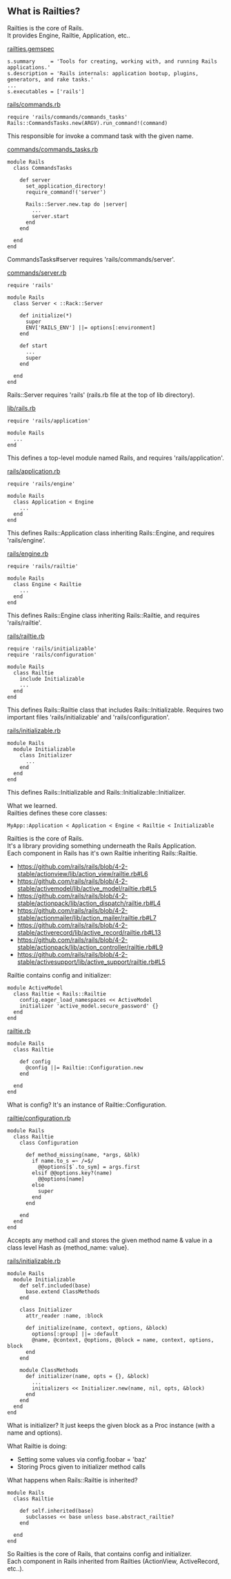 ## What is Railties?

Railties is the core of Rails.<br/>
It provides Engine, Railtie, Application, etc..

[railties.gemspec](https://github.com/rails/rails/blob/4-2-stable/railties/railties.gemspec#L7-L8)
```
s.summary     = 'Tools for creating, working with, and running Rails applications.'
s.description = 'Rails internals: application bootup, plugins, generators, and rake tasks.'
...
s.executables = ['rails']
```

[rails/commands.rb](https://github.com/rails/rails/blob/4-2-stable/railties/lib/rails/commands.rb#L15-L17)
```
require 'rails/commands/commands_tasks'
Rails::CommandsTasks.new(ARGV).run_command!(command)
```
This responsible for invoke a command task with the given name.

[commands/commands_tasks.rb](https://github.com/rails/rails/blob/4-2-stable/railties/lib/rails/commands/commands_tasks.rb#L73)
```
module Rails
  class CommandsTasks

    def server
      set_application_directory!
      require_command!('server')

      Rails::Server.new.tap do |server|
        ...
        server.start
      end
    end

  end
end
```
CommandsTasks#server requires 'rails/commands/server'.

[commands/server.rb](https://github.com/rails/rails/blob/4-2-stable/railties/lib/rails/commands/server.rb#L4)
```
require 'rails'

module Rails
  class Server < ::Rack::Server

    def initialize(*)
      super
      ENV['RAILS_ENV'] ||= options[:environment]
    end

    def start
      ...
      super
    end

  end
end
```
Rails::Server requires 'rails' (rails.rb file at the top of lib directory).

[lib/rails.rb](https://github.com/rails/rails/blob/4-2-stable/railties/lib/rails.rb#L11)
```
require 'rails/application'

module Rails
  ...
end
```
This defines a top-level module named Rails, and requires 'rails/application'.

[rails/application.rb](https://github.com/rails/rails/blob/4-2-stable/railties/lib/rails/application.rb#L7)
```
require 'rails/engine'

module Rails
  class Application < Engine
    ...
  end
end
```
This defines Rails::Application class inheriting Rails::Engine, and requires 'rails/engine'.

[rails/engine.rb](https://github.com/rails/rails/blob/4-2-stable/railties/lib/rails/engine.rb#L1)
```
require 'rails/railtie'

module Rails
  class Engine < Railtie
    ...
  end
end
```
This defines Rails::Engine class inheriting Rails::Railtie, and requires 'rails/railtie'.

[rails/railtie.rb](https://github.com/rails/rails/blob/4-2-stable/railties/lib/rails/railtie.rb#L1-L2)
```
require 'rails/initializable'
require 'rails/configuration'

module Rails
  class Railtie
    include Initializable
    ...
  end
end
```
This defines Rails::Railtie class that includes Rails::Initializable.
Requires two important files 'rails/initializable' and 'rails/configuration'.

[rails/initializable.rb](https://github.com/rails/rails/blob/4-2-stable/railties/lib/rails/initializable.rb)
```
module Rails
  module Initializable
    class Initializer
      ...
    end
  end
end
```
This defines Rails::Initializable and Rails::Initializable::Initializer.

What we learned.<br/>
Railties defines these core classes:
```
MyApp::Application < Application < Engine < Railtie < Initializable
```

Railties is the core of Rails.<br/>
It's a library providing something underneath the Rails Application.<br/>
Each component in Rails has it's own Railtie inheriting Rails::Railtie.<br/>
- https://github.com/rails/rails/blob/4-2-stable/actionview/lib/action_view/railtie.rb#L6
- https://github.com/rails/rails/blob/4-2-stable/activemodel/lib/active_model/railtie.rb#L5
- https://github.com/rails/rails/blob/4-2-stable/actionpack/lib/action_dispatch/railtie.rb#L4
- https://github.com/rails/rails/blob/4-2-stable/actionmailer/lib/action_mailer/railtie.rb#L7
- https://github.com/rails/rails/blob/4-2-stable/activerecord/lib/active_record/railtie.rb#L13
- https://github.com/rails/rails/blob/4-2-stable/actionpack/lib/action_controller/railtie.rb#L9
- https://github.com/rails/rails/blob/4-2-stable/activesupport/lib/active_support/railtie.rb#L5

Railtie contains config and initializer:
```
module ActiveModel
  class Railtie < Rails::Railtie
    config.eager_load_namespaces << ActiveModel
    initializer 'active_model.secure_password' {}
  end
end
```

[railtie.rb](https://github.com/rails/rails/blob/4-2-stable/railties/lib/rails/railtie.rb#L213-L215)
```
module Rails
  class Railtie

    def config
      @config ||= Railtie::Configuration.new
    end

  end
end
```
What is config? It's an instance of Railtie::Configuration.

[railtie/configuration.rb](https://github.com/rails/rails/blob/4-2-stable/railties/lib/rails/railtie/configuration.rb#L89-L97)
```
module Rails
  class Railtie
    class Configuration

      def method_missing(name, *args, &blk)
        if name.to_s =~ /=$/
          @@options[$`.to_sym] = args.first
        elsif @@options.key?(name)
          @@options[name]
        else
          super
        end
      end

    end
  end
end
```
Accepts any method call and stores the given method name & value in a class level Hash as {method_name: value}.

[rails/initializable.rb](https://github.com/rails/rails/blob/4-2-stable/railties/lib/rails/initializable.rb#L82-L86)
```
module Rails
  module Initializable
    def self.included(base)
      base.extend ClassMethods
    end

    class Initializer
      attr_reader :name, :block

      def initialize(name, context, options, &block)
        options[:group] ||= :default
        @name, @context, @options, @block = name, context, options, block
      end
    end

    module ClassMethods
      def initializer(name, opts = {}, &block)
        ...
        initializers << Initializer.new(name, nil, opts, &block)
      end
    end
  end
end
```
What is initializer? It just keeps the given block as a Proc instance (with a name and options).

What Railtie is doing:
- Setting some values via config.foobar = 'baz'
- Storing Procs given to initializer method calls

What happens when Rails::Railtie is inherited?
```
module Rails
  class Railtie

    def self.inherited(base)
      subclasses << base unless base.abstract_railtie?
    end

  end
end
```
So Railties is the core of Rails, that contains config and initializer.<br/>
Each component in Rails inherited from Railties (ActionView, ActiveRecord, etc..).
